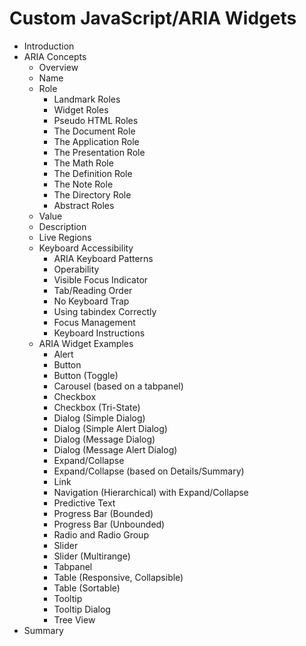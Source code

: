 # Custom JavaScript/ARIA Widgets

- Introduction
- ARIA Concepts
  - Overview
  - Name
  - Role
    - Landmark Roles
    - Widget Roles
    - Pseudo HTML Roles
    - The Document Role
    - The Application Role
    - The Presentation Role
    - The Math Role
    - The Definition Role
    - The Note Role
    - The Directory Role
    - Abstract Roles
  - Value
  - Description
  - Live Regions
  - Keyboard Accessibility
    - ARIA Keyboard Patterns
    - Operability
    - Visible Focus Indicator
    - Tab/Reading Order
    - No Keyboard Trap
    - Using tabindex Correctly
    - Focus Management
    - Keyboard Instructions
  - ARIA Widget Examples
    - Alert
    - Button
    - Button (Toggle)
    - Carousel (based on a tabpanel)
    - Checkbox
    - Checkbox (Tri-State)
    - Dialog (Simple Dialog)
    - Dialog (Simple Alert Dialog)
    - Dialog (Message Dialog)
    - Dialog (Message Alert Dialog)
    - Expand/Collapse
    - Expand/Collapse (based on Details/Summary)
    - Link
    - Navigation (Hierarchical) with Expand/Collapse
    - Predictive Text
    - Progress Bar (Bounded)
    - Progress Bar (Unbounded)
    - Radio and Radio Group
    - Slider
    - Slider (Multirange)
    - Tabpanel
    - Table (Responsive, Collapsible)
    - Table (Sortable)
    - Tooltip
    - Tooltip Dialog
    - Tree View
- Summary
